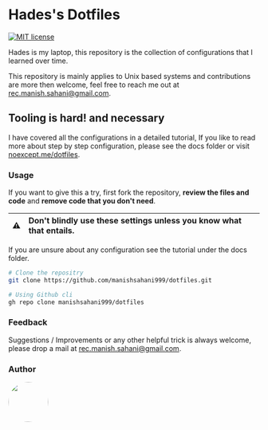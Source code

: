 # Hades's Dotfiles 
[![MIT license](https://img.shields.io/badge/License-MIT-blue.svg)](https://lbesson.mit-license.org/)


Hades is my laptop, this repository is the collection of configurations that I learned over time. 

This repository is mainly applies to Unix based systems and contributions are more then welcome, feel free to reach me out at [rec.manish.sahani@gmail.com](mailto:rec.manish.sahani@gmail.com).
    
## Tooling is hard! and necessary

I have covered all the configurations in a detailed tutorial, If you like to read more about step by step configuration, please see the docs folder or visit [noexcept.me/dotfiles]().

### Usage 

If you want to give this a try, first fork the repository, **review the files and code** and **remove code that you don't need**. 

:warning: | Don't blindly use these settings unless you know what that entails.
:---: | :---

If you are unsure about any configuration see the tutorial under the docs folder.

```bash 
# Clone the repositry  
git clone https://github.com/manishsahani999/dotfiles.git

# Using Github cli 
gh repo clone manishsahani999/dotfiles
```

### Feedback 

Suggestions / Improvements or any other helpful trick is always welcome, please drop a mail at [rec.manish.sahani@gmail.com](mailto:rec.manish.sahani@gmail.com).

### Author

 <a href="https://github.com/manishsahani999"><img src="https://avatars0.githubusercontent.com/u/31161412?v=4" height="auto" width="80" style="border-radius:50%"></a>